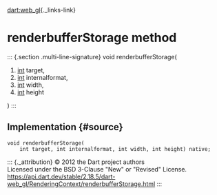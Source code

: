 [dart:web\_gl](../../dart-web_gl/dart-web_gl-library){._links-link}

renderbufferStorage method
==========================

::: {.section .multi-line-signature}
void renderbufferStorage(

1.  [int](../../dart-core/int-class) target,
2.  [int](../../dart-core/int-class) internalformat,
3.  [int](../../dart-core/int-class) width,
4.  [int](../../dart-core/int-class) height

)
:::

Implementation {#source}
--------------

``` {.language-dart data-language="dart"}
void renderbufferStorage(
    int target, int internalformat, int width, int height) native;
```

::: {._attribution}
© 2012 the Dart project authors\
Licensed under the BSD 3-Clause \"New\" or \"Revised\" License.\
<https://api.dart.dev/stable/2.18.5/dart-web_gl/RenderingContext/renderbufferStorage.html>
:::
